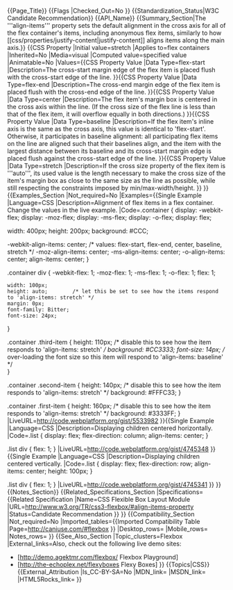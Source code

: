 {{Page_Title}}
{{Flags
|Checked_Out=No
}}
{{Standardization_Status|W3C Candidate Recommendation}}
{{API_Name}}
{{Summary_Section|The '''align-items''' property sets the default alignment in the cross axis for all of the flex container's items, including anonymous flex items, similarly to how [[css/properties/justify-content|justify-content]] aligns items along the main axis.}}
{{CSS Property
|Initial value=stretch
|Applies to=flex containers
|Inherited=No
|Media=visual
|Computed value=specified value
|Animatable=No
|Values={{CSS Property Value
|Data Type=flex-start
|Description=The cross-start margin edge of the flex item is placed flush with the cross-start edge of the line.
}}{{CSS Property Value
|Data Type=flex-end
|Description=The cross-end margin edge of the flex item is placed flush with the cross-end edge of the line.
}}{{CSS Property Value
|Data Type=center
|Description=The flex item's margin box is centered in the cross axis within the line. (If the cross size of the flex line is less than that of the flex item, it will overflow equally in both directions.)
}}{{CSS Property Value
|Data Type=baseline
|Description=If the flex item's inline axis is the same as the cross axis, this value is identical to 'flex-start'. Otherwise, it participates in baseline alignment: all participating flex items on the line are aligned such that their baselines align, and the item with the largest distance between its baseline and its cross-start margin edge is placed flush against the cross-start edge of the line.
}}{{CSS Property Value
|Data Type=stretch
|Description=If the cross size property of the flex item is '''auto''', its used value is the length necessary to make the cross size of the item's margin box as close to the same size as the line as possible, while still respecting the constraints imposed by min/max-width/height.
}}
}}
{{Examples_Section
|Not_required=No
|Examples={{Single Example
|Language=CSS
|Description=Alignment of flex items in a flex container. Change the values in the live example.
|Code=.container {
  display: -webkit-flex;
  display:    -moz-flex;
  display:     -ms-flex;
  display:      -o-flex;
  display:         flex;
  
  width: 400px;
  height: 200px;
  background: #CCC;
  
  -webkit-align-items: center; /* values: flex-start, flex-end, center, baseline, stretch */
     -moz-align-items: center;
      -ms-align-items: center;
       -o-align-items: center;
          align-items: center; 
}

.container div {
  -webkit-flex: 1;
     -moz-flex: 1;
      -ms-flex: 1;
       -o-flex: 1;
          flex: 1;
 
    width: 100px;
    height: auto;        /* let this be set to see how the items respond to 'align-items: stretch' */
    margin: 0px;
    font-family: Bitter;
    font-size: 24px;
}

.container .third-item {
  height: 110px;         /* disable this to see how the item responds to 'align-items: stretch' */
  background: #CC3333;
  font-size: 14px;       /* over-loading the font size so this item will respond to 'align-items: baseline' */  
}

.container .second-item {
  height: 140px;         /* disable this to see how the item responds to 'align-items: stretch' */
  background: #FFFC33;
}

.container .first-item {
  height: 160px;        /* disable this to see how the item responds to 'align-items: stretch' */
  background: #3333FF;
}
|LiveURL=http://code.webplatform.org/gist/5533982
}}{{Single Example
|Language=CSS
|Description=Displaying children centered horizontally.
|Code=.list {
  display: flex;
  flex-direction: column;
  align-items: center;
}

.list div {
  flex: 1;
}
|LiveURL=http://code.webplatform.org/gist/4745348
}}{{Single Example
|Language=CSS
|Description=Displaying children centered vertically.
|Code=.list {
  display: flex;
  flex-direction: row;
  align-items: center;
  height: 100px;
}

.list div {
  flex: 1;
}
|LiveURL=http://code.webplatform.org/gist/4745341
}}
}}
{{Notes_Section}}
{{Related_Specifications_Section
|Specifications={{Related Specification
|Name=CSS Flexible Box Layout Module
|URL=http://www.w3.org/TR/css3-flexbox/#align-items-property
|Status=Candidate Recommendation
}}
}}
{{Compatibility_Section
|Not_required=No
|Imported_tables={{Imported Compatibility Table
|Page=http://caniuse.com/#flexbox
}}
|Desktop_rows=
|Mobile_rows=
|Notes_rows=
}}
{{See_Also_Section
|Topic_clusters=Flexbox
|External_links=Also, check out the following live demo sites:
* [http://demo.agektmr.com/flexbox/ Flexbox Playground]
* [http://the-echoplex.net/flexyboxes Flexy Boxes]
}}
{{Topics|CSS}}
{{External_Attribution
|Is_CC-BY-SA=No
|MDN_link=
|MSDN_link=
|HTML5Rocks_link=
}}